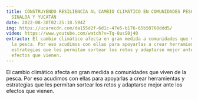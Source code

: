 ```yaml
---
title: CONSTRUYENDO RESILIENCIA AL CAMBIO CLIMÁTICO EN COMUNIDADES PESQUERAS DE
  SINALOA Y YUCATÁN
date: 2022-08-30T02:25:18.594Z
img: https://ucarecdn.com/da155d2f-6d1c-47e5-b176-65b50760ddd5/
video: https://www.youtube.com/watch?v=Tq-8usS0j40
extracto: El cambio climático afecta en gran medida a comunidades que viven de
  la pesca. Por eso acudimos con ellas para apoyarlas a crear herramientas y
  estrategias que les permitan sortear los retos y adaptarse mejor ante los
  efectos que vienen.
---
```

<!--StartFragment-->

El cambio climático afecta en gran medida a comunidades que viven de la pesca. Por eso acudimos con ellas para apoyarlas a crear herramientas y estrategias que les permitan sortear los retos y adaptarse mejor ante los efectos que vienen.

<!--EndFragment-->
